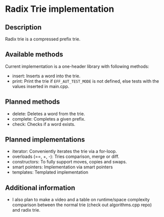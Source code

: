 # Radix Trie implementation

## Description
Radix trie is a compressed prefix trie. 

## Available methods 
Current implementation is a one-header library with following methods:
- insert: Inserts a word into the trie.
- print: Print the trie if `EFF_AUT_TEST_MODE` is not defined, else tests with the values inserted in main.cpp.

## Planned methods
- delete: Deletes a word from the trie.
- complete: Completes a given prefix.
- check: Checks if a word exists.

## Planned implementations
- iterator: Conveniently iterates the trie via a for-loop.
- overloads (==, +, -): Tries comparison, merge or diff.
- constructors: To fully support moves, copies and swaps.
- smart pointers: Implementation via smart pointers
- templates: Templated implementation 

## Additional information
- I also plan to make a video and a table on runtime/space complexity comparison between the normal trie (check out algorithms.cpp repo) and radix trie.
